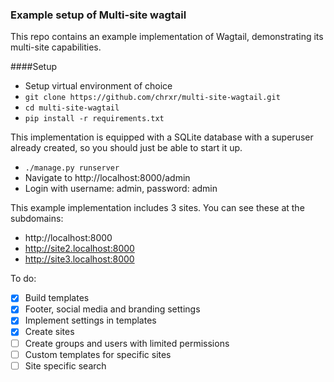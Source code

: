 ### Example setup of Multi-site wagtail

This repo contains an example implementation of Wagtail, demonstrating its multi-site capabilities.

####Setup

* Setup virtual environment of choice
* `git clone https://github.com/chrxr/multi-site-wagtail.git`
* `cd multi-site-wagtail`
* `pip install -r requirements.txt`

This implementation is equipped with a SQLite database with a superuser already created, so you should just be able to start it up.

* `./manage.py runserver`
* Navigate to http://localhost:8000/admin
* Login with username: admin, password: admin

This example implementation includes 3 sites. You can see these at the subdomains:

* http://localhost:8000
* http://site2.localhost:8000
* http://site3.localhost:8000

To do:

* [x] Build templates
* [x] Footer, social media and branding settings
* [x] Implement settings in templates
* [x] Create sites
* [ ] Create groups and users with limited permissions
* [ ] Custom templates for specific sites
* [ ] Site specific search
